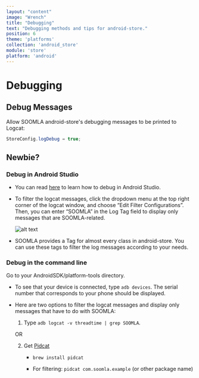 ```yaml
---
layout: "content"
image: "Wrench"
title: "Debugging"
text: "Debugging methods and tips for android-store."
position: 6
theme: 'platforms'
collection: 'android_store'
module: 'store'
platform: 'android'
---
```


# Debugging

## Debug Messages

Allow SOOMLA android-store's debugging messages to be printed to Logcat:

``` java
StoreConfig.logDebug = true;
```

## Newbie?

### Debug in Android Studio

- You can read [here](https://developer.android.com/sdk/installing/studio-debug.html) to learn how to debug in Android Studio.

- To filter the logcat messages, click the dropdown menu at the top right corner of the logcat window, and choose “Edit Filter Configurations”. Then, you can enter “SOOMLA” in the Log Tag field to display only messages that are SOOMLA-related.

    ![alt text](/img/tutorial_img/android_debugging/logcatFilter.png "Debugging")

- SOOMLA provides a Tag for almost every class in android-store. You can use these tags to filter the log messages according to your needs.

### Debug in the command line

Go to your AndroidSDK/platform-tools directory.

- To see that your device is connected, type `adb devices`. The serial number that corresponds to your phone should be displayed.

- Here are two options to filter the logcat messages and display only messages that have to do with SOOMLA:


   1. Type `adb logcat -v threadtime | grep SOOMLA`.

    OR

   2. Get [Pidcat](https://github.com/JakeWharton/pidcat)

       - `brew install pidcat`

       - For filtering: `pidcat com.soomla.example` (or other package name)
